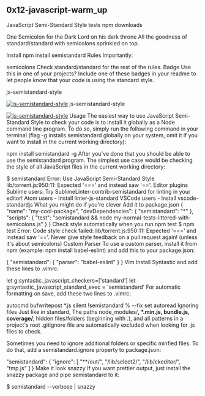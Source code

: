 <h2>0x12-javascript-warm_up</h2>

JavaScript Semi-Standard Style
tests npm downloads

One Semicolon for the Dark Lord on his dark throne
All the goodness of standard/standard with semicolons sprinkled on top.

Install
npm install semistandard
Rules
Importantly:

semicolons
Check standard/standard for the rest of the rules.
Badge
Use this in one of your projects? Include one of these badges in your readme to let people know that your code is using the standard style.

js-semistandard-style

[![js-semistandard-style](https://raw.githubusercontent.com/standard/semistandard/master/badge.svg)](https://github.com/standard/semistandard)
js-semistandard-style

[![js-semistandard-style](https://img.shields.io/badge/code%20style-semistandard-brightgreen.svg)](https://github.com/standard/semistandard)
Usage
The easiest way to use JavaScript Semi-Standard Style to check your code is to install it globally as a Node command line program. To do so, simply run the following command in your terminal (flag -g installs semistandard globally on your system, omit it if you want to install in the current working directory):

npm install semistandard -g
After you've done that you should be able to use the semistandard program. The simplest use case would be checking the style of all JavaScript files in the current working directory:

$ semistandard
Error: Use JavaScript Semi-Standard Style
  lib/torrent.js:950:11: Expected '===' and instead saw '=='.
Editor plugins
Sublime users: Try SublimeLinter-contrib-semistandard for linting in your editor!
Atom users - Install linter-js-standard
VSCode users - Install vscode-standardjs
What you might do if you're clever
Add it to package.json
{
  "name": "my-cool-package",
  "devDependencies": {
    "semistandard": "*"
  },
  "scripts": {
    "test": "semistandard && node my-normal-tests-littered-with-semicolons.js"
  }
}
Check style automatically when you run npm test
$ npm test
Error: Code style check failed:
  lib/torrent.js:950:11: Expected '===' and instead saw '=='.
Never give style feedback on a pull request again! (unless it's about semicolons)
Custom Parser
To use a custom parser, install it from npm (example: npm install babel-eslint) and add this to your package.json:

{
  "semistandard": {
    "parser": "babel-eslint"
  }
}
Vim
Install Syntastic and add these lines to .vimrc:

let g:syntastic_javascript_checkers=['standard']
let g:syntastic_javascript_standard_exec = 'semistandard'
For automatic formatting on save, add these two lines to .vimrc:

autocmd bufwritepost *.js silent !semistandard % --fix
set autoread
Ignoring files
Just like in standard, The paths node_modules/**, *.min.js, bundle.js, coverage/**, hidden files/folders (beginning with .), and all patterns in a project's root .gitignore file are automatically excluded when looking for .js files to check.

Sometimes you need to ignore additional folders or specific minfied files. To do that, add a semistandard.ignore property to package.json:

"semistandard": {
  "ignore": [
    "**/out/",
    "/lib/select2/",
    "/lib/ckeditor/",
    "tmp.js"
  ]
}
Make it look snazzy
If you want prettier output, just install the snazzy package and pipe semistandard to it:

$ semistandard --verbose | snazzy
